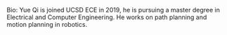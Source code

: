 <!--
---
# Feel free to add content and custom Front Matter to this file.
# To modify the layout, see https://jekyllrb.com/docs/themes/#overriding-theme-defaults

layout: home
---
-->

Bio: Yue Qi is joined UCSD ECE in 2019, he is pursuing a master degree in Electrical and Computer Engineering. He works on path planning and motion planning in robotics.

